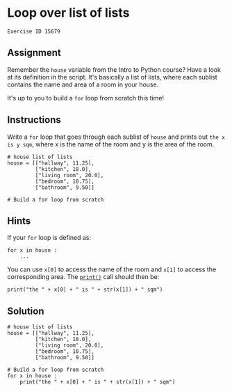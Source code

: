
#  Loop over list of lists

```
Exercise ID 15679
```

##  Assignment 

Remember the `house` variable from the Intro to Python course? Have a look at its definition in the script. It's basically a list of lists, where each sublist contains the name and area of a room in your house.

It's up to you to build a `for` loop from scratch this time!

##  Instructions 

Write a `for` loop that goes through each sublist of `house` and prints out `the x is y sqm`, where x is the name of the room and y is the area of the room.



```
# house list of lists
house = [["hallway", 11.25], 
         ["kitchen", 18.0], 
         ["living room", 20.0], 
         ["bedroom", 10.75], 
         ["bathroom", 9.50]]
         
# Build a for loop from scratch
```

##  Hints 

If your `for` loop is defined as:

```
for x in house :
    ...

```

You can use `x[0]` to access the name of the room and `x[1]` to access the corresponding area. The [`print()`](https://docs.python.org/3/library/functions.html#print) call should then be:

```
print("the " + x[0] + " is " + str(x[1]) + " sqm")

```



##  Solution 

```
# house list of lists
house = [["hallway", 11.25], 
         ["kitchen", 18.0], 
         ["living room", 20.0], 
         ["bedroom", 10.75], 
         ["bathroom", 9.50]]
         
# Build a for loop from scratch
for x in house :
    print("the " + x[0] + " is " + str(x[1]) + " sqm")
```


